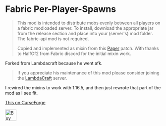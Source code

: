 # Fabric Per-Player-Spawns

>This mod is intended to distribute mobs evenly between all players on a fabric modloaded server. To install, download
the appropriate jar from the release section and place into your (server's) mod folder. The fabric-api mod is not required.
>
>Copied and implemented as mixin from this
>[Paper](https://github.com/PaperMC/Paper/blob/master/Spigot-Server-Patches/0396-implement-optional-per-player-mob-spawns.patch)
patch. With thanks to HalfOf2 from Fabric discord for the initial mixin work.
>
Forked from Lambdacraft because he went afk.
>If you appreciate his maintenance of this mod please consider joining the [LambdaCraft](https://lambdacraft.dev/craft) server.

I rewired the mixins to work with 1.16.5, and then just rewrote that part of the mod as I see fit.

[This on CurseForge](https://www.curseforge.com/minecraft/mc-mods/fabric-per-player-spawns)

<a href='https://ko-fi.com/M4M4I866V' target='_blank'><img height='36' style='border:0px;height:36px;' src='https://storage.ko-fi.com/cdn/kofi1.png?v=3' border='0' alt='Buy Me a Coffee at ko-fi.com' /></a>

